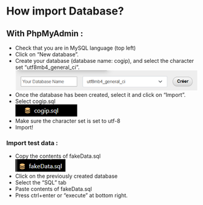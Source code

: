 # How import Database?

## With PhpMyAdmin :

* Check that you are in MySQL language (top left)
* Click on “New database”.
* Create your database (database name: cogip), and select the character set “utf8mb4_general_ci”. <br>
![alt text](image.png)
* Once the database has been created, select it and click on “Import”.
* Select cogip.sql <br>
![alt text](image-1.png)
* Make sure the character set is set to utf-8
* Import!


### Import test data :

* Copy the contents of fakeData.sql <br>
![alt text](image-2.png)
* Click on the previously created database
* Select the “SQL” tab
* Paste contents of fakeData.sql
* Press ctrl+enter or “execute” at bottom right.
